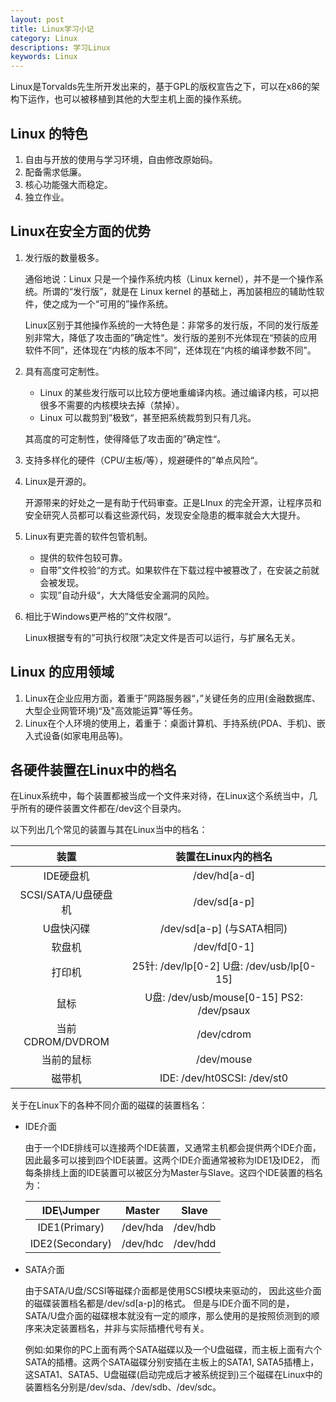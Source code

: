 ```yaml
---
layout: post
title: Linux学习小记
category: Linux
descriptions: 学习Linux
keywords: Linux
---
```


Linux是Torvalds先生所开发出来的，基于GPL的版权宣告之下，可以在x86的架构下运作，也可以被移植到其他的大型主机上面的操作系统。

<!-- more --> 

## Linux 的特色

1. 自由与开放的使用与学习环境，自由修改原始码。
2. 配备需求低廉。
3. 核心功能强大而稳定。
4. 独立作业。

## Linux在安全方面的优势

1. 发行版的数量极多。

   通俗地说：Linux 只是一个操作系统内核（Linux kernel），并不是一个操作系统。所谓的“发行版”，就是在 Linux kernel 的基础上，再加装相应的辅助性软件，使之成为一个“可用的”操作系统。

   Linux区别于其他操作系统的一大特色是：非常多的发行版，不同的发行版差别非常大，降低了攻击面的”确定性“。发行版的差别不光体现在“预装的应用软件不同”，还体现在“内核的版本不同”，还体现在“内核的编译参数不同”。

2. 具有高度可定制性。

   * Linux 的某些发行版可以比较方便地重编译内核。通过编译内核，可以把很多不需要的内核模块去掉（禁掉）。
   * Linux 可以裁剪到”极致“，甚至把系统裁剪到只有几兆。

   其高度的可定制性，使得降低了攻击面的”确定性“。

3. 支持多样化的硬件（CPU/主板/等），规避硬件的”单点风险“。

4. Linux是开源的。

   开源带来的好处之一是有助于代码审查。正是LInux 的完全开源，让程序员和安全研究人员都可以看这些源代码，发现安全隐患的概率就会大大提升。

5. Linux有更完善的软件包管机制。

   + 提供的软件包较可靠。
   + 自带”文件校验“的方式。如果软件在下载过程中被篡改了，在安装之前就会被发现。
   + 实现”自动升级“，大大降低安全漏洞的风险。

6. 相比于Windows更严格的”文件权限“。

   Linux根据专有的”可执行权限“决定文件是否可以运行，与扩展名无关。

## Linux 的应用领域

1. Linux在企业应用方面，着重于”网路服务器“，”关键任务的应用(金融数据库、大型企业网管环境)“及"高效能运算"等任务。
2. Linux在个人环境的使用上，着重于：桌面计算机、手持系统(PDA、手机)、嵌入式设备(如家电用品等)。

## 各硬件装置在Linux中的档名

在Linux系统中，每个装置都被当成一个文件来对待，在Linux这个系统当中，几乎所有的硬件装置文件都在/dev这个目录内。

以下列出几个常见的装置与其在Linux当中的档名：

|       装置        |               装置在Linux内的档名               |
| :-------------: | :--------------------------------------: |
|     IDE硬盘机      |               /dev/hd[a-d]               |
| SCSI/SATA/U盘硬盘机 |               /dev/sd[a-p]               |
|      U盘快闪碟      |         /dev/sd[a-p]  (与SATA相同)          |
|       软盘机       |               /dev/fd[0-1]               |
|       打印机       | 25针: /dev/lp[0-2]     U盘: /dev/usb/lp[0-15] |
|       鼠标        | U盘: /dev/usb/mouse[0-15]    PS2: /dev/psaux |
| 当前CDROM/DVDROM  |                /dev/cdrom                |
|      当前的鼠标      |                /dev/mouse                |
|       磁带机       |       IDE: /dev/ht0SCSI: /dev/st0        |

关于在Linux下的各种不同介面的磁碟的装置档名：

+ IDE介面

  由于一个IDE排线可以连接两个IDE装置，又通常主机都会提供两个IDE介面，因此最多可以接到四个IDE装置。这两个IDE介面通常被称为IDE1及IDE2， 而每条排线上面的IDE装置可以被区分为Master与Slave。这四个IDE装置的档名为：

  |   IDE\Jumper    |  Master  |  Slave   |
  | :-------------: | :------: | :------: |
  |  IDE1(Primary)  | /dev/hda | /dev/hdb |
  | IDE2(Secondary) | /dev/hdc | /dev/hdd |

+ SATA介面

  由于SATA/U盘/SCSI等磁碟介面都是使用SCSI模块来驱动的， 因此这些介面的磁碟装置档名都是/dev/sd[a-p]的格式。 但是与IDE介面不同的是，SATA/U盘介面的磁碟根本就没有一定的顺序，那么使用的是按照侦测到的顺序来决定装置档名，并非与实际插槽代号有关。

  例如:如果你的PC上面有两个SATA磁碟以及一个U盘磁碟，而主板上面有六个SATA的插槽。这两个SATA磁碟分别安插在主板上的SATA1, SATA5插槽上，这SATA1、SATA5、U盘磁碟(启动完成后才被系统捉到)三个磁碟在Linux中的装置档名分别是/dev/sda、/dev/sdb、/dev/sdc。